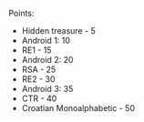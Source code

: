 









Points:

* Hidden treasure - 5
* Android 1: 10
* RE1 - 15
* Android 2: 20
* RSA - 25
* RE2 - 30
* Android 3: 35
* CTR - 40
* Croatian Monoalphabetic - 50
